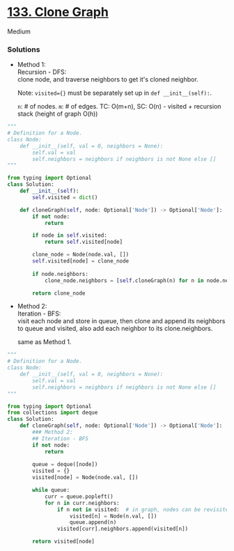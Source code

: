 # [133. Clone Graph](https://leetcode.com/problems/clone-graph/description/?envType=company&envId=facebook&favoriteSlug=facebook-thirty-days)

Medium

### Solutions

- Method 1:\
  Recursion - DFS:\
  clone node, and traverse neighbors to get it's cloned neighbor.

  Note: `visited={}` must be separately set up in `def __init__(self):`.

  `n`: # of nodes. `m`: # of edges.
  TC: O(m+n), SC: O(n) - visited + recursion stack (height of graph O(h))

```python
"""
# Definition for a Node.
class Node:
    def __init__(self, val = 0, neighbors = None):
        self.val = val
        self.neighbors = neighbors if neighbors is not None else []
"""

from typing import Optional
class Solution:
    def __init__(self):
        self.visited = dict()

    def cloneGraph(self, node: Optional['Node']) -> Optional['Node']:
        if not node:
            return 

        if node in self.visited:
            return self.visited[node]

        clone_node = Node(node.val, [])
        self.visited[node] = clone_node
        
        if node.neighbors:
            clone_node.neighbors = [self.cloneGraph(n) for n in node.neighbors]

        return clone_node
```


- Method 2:\
  Iteration - BFS:\
  visit each node and store in queue, then clone and append its neighbors to queue and visited, also add each neighbor to its clone.neighbors.

  same as Method 1.

```python
"""
# Definition for a Node.
class Node:
    def __init__(self, val = 0, neighbors = None):
        self.val = val
        self.neighbors = neighbors if neighbors is not None else []
"""

from typing import Optional
from collections import deque
class Solution:
    def cloneGraph(self, node: Optional['Node']) -> Optional['Node']:
        ### Method 2:
        ## Iteration - BFS
        if not node:
            return 
            
        queue = deque([node])
        visited = {}
        visited[node] = Node(node.val, [])

        while queue:
            curr = queue.popleft()
            for n in curr.neighbors:
                if n not in visited:  # in graph, nodes can be revisited (diff from binary tree)
                    visited[n] = Node(n.val, [])
                    queue.append(n)
                visited[curr].neighbors.append(visited[n])

        return visited[node]
```
